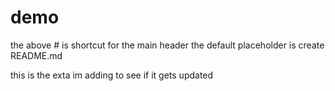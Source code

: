 # demo
the above # is shortcut for the main header 
the default placeholder is create README.md


this is the exta im adding to see if it gets updated 
